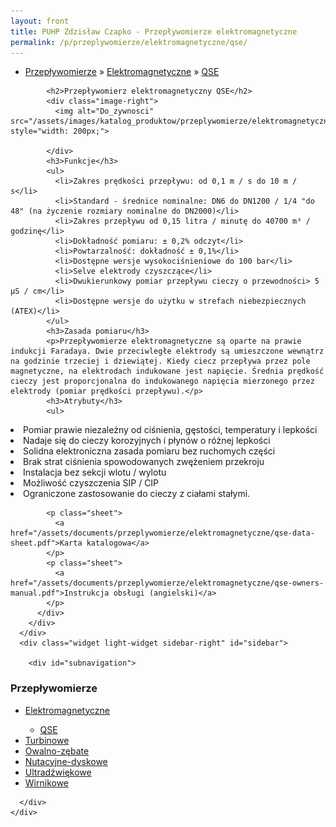 ```yaml
---
layout: front
title: PUHP Zdzisław Czapko - Przepływomierze elektromagnetyczne
permalink: /p/przeplywomierze/elektromagnetyczne/qse/
---
```


<div id="content">
  <div class="wrapper-with-color-background">
    <div class="content-area-blog blog-background-sidebar-right">
      <div class="mainarea-left" id="mainarea">
        <div class="blogpost-blog3">
          <div class="post-content">
            <ul class="meta">
<li>
<a href="/p/przeplywomierze">Przepływomierze</a>
»
<a href="/p/przeplywomierze/elektromagnetyczne">Elektromagnetyczne</a>
»
<a href="/p/przeplywomierze/elektromagnetyczne/qse">QSE</a>
</li>
</ul>

            <h2>Przepływomierz elektromagnetyczny QSE</h2>
            <div class="image-right">
              <img alt="Do_zywnosci" src="/assets/images/katalog_produktow/przeplywomierze/elektromagnetyczne/qse.jpg" style="width: 200px;">

            </div>
            <h3>Funkcje</h3>
            <ul>
              <li>Zakres prędkości przepływu: od 0,1 m / s do 10 m / s</li>
              <li>Standard - średnice nominalne: DN6 do DN1200 / 1/4 "do 48" (na życzenie rozmiary nominalne do DN2000)</li>
              <li>Zakres przepływu od 0,15 litra / minutę do 40700 m³ / godzinę</li>
              <li>Dokładność pomiaru: ± 0,2% odczyt</li>
              <li>Powtarzalność: dokładność ± 0,1%</li>
              <li>Dostępne wersje wysokociśnieniowe do 100 bar</li>
              <li>Selve elektrody czyszczące</li>
              <li>Dwukierunkowy pomiar przepływu cieczy o przewodności> 5 µS / cm</li>
              <li>Dostępne wersje do użytku w strefach niebezpiecznych (ATEX)</li>
            </ul>
            <h3>Zasada pomiaru</h3>
            <p>Przepływomierze elektromagnetyczne są oparte na prawie indukcji Faradaya. Dwie przeciwległe elektrody są umieszczone wewnątrz na godzinie trzeciej i dziewiątej. Kiedy ciecz przepływa przez pole magnetyczne, na elektrodach indukowane jest napięcie. Średnia prędkość cieczy jest proporcjonalna do indukowanego napięcia mierzonego przez elektrody (pomiar prędkości przepływu).</p>
            <h3>Atrybuty</h3>
            <ul>
<li>Pomiar prawie niezależny od ciśnienia, gęstości, temperatury i lepkości</li>
<li>Nadaje się do cieczy korozyjnych i płynów o różnej lepkości</li>
<li>Solidna elektroniczna zasada pomiaru bez ruchomych części</li>
<li>Brak strat ciśnienia spowodowanych zwężeniem przekroju</li>
<li>Instalacja bez sekcji wlotu / wylotu</li>
<li>Możliwość czyszczenia SIP / CIP</li>
<li>Ograniczone zastosowanie do cieczy z ciałami stałymi.</li>
            </ul>
            
            <p class="sheet">
              <a href="/assets/documents/przeplywomierze/elektromagnetyczne/qse-data-sheet.pdf">Karta katalogowa</a>
            </p>
            <p class="sheet">
              <a href="/assets/documents/przeplywomierze/elektromagnetyczne/qse-owners-manual.pdf">Instrukcja obsługi (angielski)</a>
            </p>
          </div>
        </div>
      </div>
      <div class="widget light-widget sidebar-right" id="sidebar">
        
        <div id="subnavigation">
<h3>Przepływomierze</h3>
<ul class="subcategories">
<li class="category"><a href="/p/przeplywomierze/elektromagnetyczne">Elektromagnetyczne</a></li>
<div class="light-widget">
<ul class="products">
<li class="product"><a href="/p/przeplywomierze/elektromagnetyczne/qse">QSE</a></li>
</ul>
</div>
<li class="category"><a href="/p/przeplywomierze/turbinowe">Turbinowe</a></li>
<li class="category"><a href="/p/przeplywomierze/owalno-zebate">Owalno-zębate</a></li>
<li class="category"><a href="/p/przeplywomierze/nutacyjne-dyskowe">Nutacyjne-dyskowe</a></li>
<li class="category"><a href="/p/przeplywomierze/ultradzwiekowe">Ultradźwiękowe</a></li>
<li class="category"><a href="/p/przeplywomierze/wirnikowe">Wirnikowe</a></li>
</ul>
</div>

      </div>
    </div>
  </div>
</div>